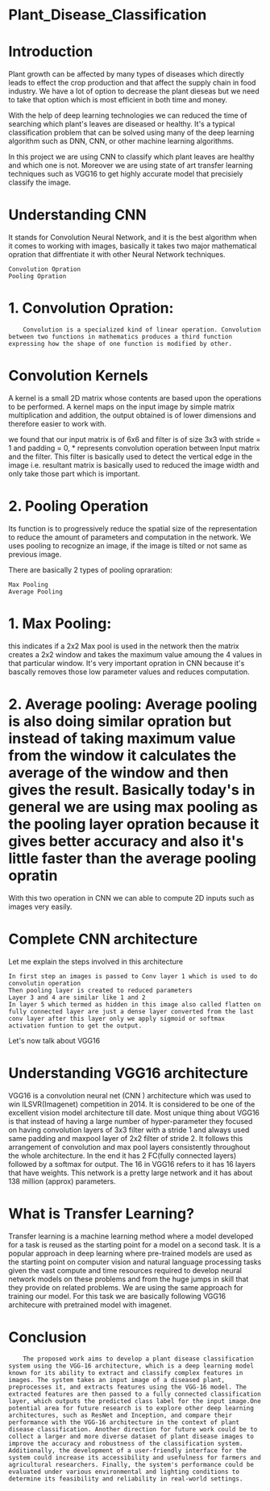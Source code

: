 # Plant_Disease_Classification
# Introduction

Plant growth can be affected by many types of diseases which directly leads to effect the crop production and that affect the supply chain in food industry. We have a lot of option to decrease the plant dieseas but we need to take that option which is most efficient in both time and money.

With the help of deep learning technologies we can reduced the time of searching which plant's leaves are diseased or healthy. It's a typical classification problem that can be solved using many of the deep learning algorithm such as DNN, CNN, or other machine learning algorithms.

In this project we are using CNN to classify which plant leaves are healthy and which one is not. Moreover we are using state of art transfer learning techniques such as VGG16 to get highly accurate model that precisiely classify the image.

# Understanding CNN

It stands for Convolution Neural Network, and it is the best algorithm when it comes to working with images, basically it takes two major mathematical opration that diffrentiate it with other Neural Network techniques.

    Convolution Opration
    Pooling Opration

# 1. Convolution Opration:
        Convolution is a specialized kind of linear operation. Convolution between two functions in mathematics produces a third function expressing how the shape of one function is modified by other.
        
# Convolution Kernels
A kernel is a small 2D matrix whose contents are based upon the operations to be performed. A kernel maps on the input image by simple matrix multiplication and addition, the output obtained is of lower dimensions and therefore easier to work with.

we found that our input matrix is of 6x6 and filter is of size 3x3 with stride = 1 and padding = 0, * represents convolution operation between Input matrix and the filter. This filter is basically used to detect the vertical edge in the image i.e. resultant matrix is basically used to reduced the image width and only take those part which is important.

# 2. Pooling Operation

Its function is to progressively reduce the spatial size of the representation to reduce the amount of parameters and computation in the network. We uses pooling to recognize an image, if the image is tilted or not same as previous image.

There are basically 2 types of pooling opraration:

    Max Pooling
    Average Pooling

# 1. Max Pooling:

this indicates if a 2x2 Max pool is used in the network then the matrix creates a 2x2 window and takes the maximum value amoung the 4 values in that particular window. It's very important opration in CNN because it's bascally removes those low parameter values and reduces computation.

# 2. Average pooling: Average pooling is also doing similar opration but instead of taking maximum value from the window it calculates the average of the window and then gives the result. Basically today's in general we are using max pooling as the pooling layer opration because it gives better accuracy and also it's little faster than the average pooling opratin

With this two operation in CNN we can able to compute 2D inputs such as images very easily.
# Complete CNN architecture
Let me explain the steps involved in this architecture

    In first step an images is passed to Conv layer 1 which is used to do convolutin operation
    Then pooling layer is created to reduced parameters
    Layer 3 and 4 are similar like 1 and 2
    In layer 5 which termed as hidden in this image also called flatten on fully connected layer are just a dense layer converted from the last conv layer after this layer only we apply sigmoid or softmax activation funtion to get the output.

Let's now talk about VGG16 
# Understanding VGG16 architecture

VGG16 is a convolution neural net (CNN ) architecture which was used to win ILSVR(Imagenet) competition in 2014. It is considered to be one of the excellent vision model architecture till date. Most unique thing about VGG16 is that instead of having a large number of hyper-parameter they focused on having convolution layers of 3x3 filter with a stride 1 and always used same padding and maxpool layer of 2x2 filter of stride 2. It follows this arrangement of convolution and max pool layers consistently throughout the whole architecture. In the end it has 2 FC(fully connected layers) followed by a softmax for output. The 16 in VGG16 refers to it has 16 layers that have weights. This network is a pretty large network and it has about 138 million (approx) parameters.

# What is Transfer Learning?

Transfer learning is a machine learning method where a model developed for a task is reused as the starting point for a model on a second task. It is a popular approach in deep learning where pre-trained models are used as the starting point on computer vision and natural language processing tasks given the vast compute and time resources required to develop neural network models on these problems and from the huge jumps in skill that they provide on related problems. We are using the same approach for training our model. For this task we are basically following VGG16 architecure with pretrained model with imagenet.

# Conclusion
 
        The proposed work aims to develop a plant disease classification system using the VGG-16 architecture, which is a deep learning model known for its ability to extract and classify complex features in images. The system takes an input image of a diseased plant, preprocesses it, and extracts features using the VGG-16 model. The extracted features are then passed to a fully connected classification layer, which outputs the predicted class label for the input image.One potential area for future research is to explore other deep learning architectures, such as ResNet and Inception, and compare their performance with the VGG-16 architecture in the context of plant disease classification. Another direction for future work could be to collect a larger and more diverse dataset of plant disease images to improve the accuracy and robustness of the classification system. Additionally, the development of a user-friendly interface for the system could increase its accessibility and usefulness for farmers and agricultural researchers. Finally, the system's performance could be evaluated under various environmental and lighting conditions to determine its feasibility and reliability in real-world settings.
